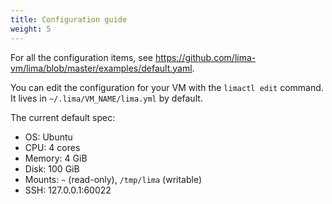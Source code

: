 ```yaml
---
title: Configuration guide
weight: 5
---
```


For all the configuration items, see <https://github.com/lima-vm/lima/blob/master/examples/default.yaml>.

You can edit the configuration for your VM with the `limactl edit` command. It
lives in `~/.lima/VM_NAME/lima.yml` by default. 

The current default spec:
- OS: Ubuntu
- CPU: 4 cores
- Memory: 4 GiB
- Disk: 100 GiB
- Mounts: `~` (read-only), `/tmp/lima` (writable)
- SSH: 127.0.0.1:60022
